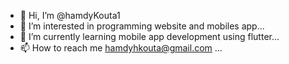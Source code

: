 - 👋 Hi, I’m @hamdyKouta1
- 👀 I’m interested in programming website and mobiles app...
- 🌱 I’m currently learning mobile app development using flutter...
- 📫 How to reach me hamdyhkouta@gmail.com ...

<!---
hamdyKouta1/hamdyKouta1 is a ✨ special ✨ repository because its `README.md` (this file) appears on your GitHub profile.
You can click the Preview link to take a look at your changes.
--->
